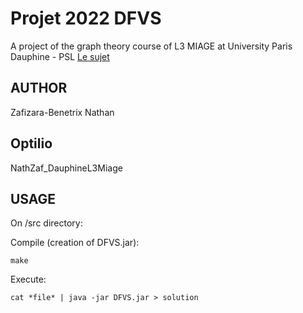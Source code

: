 # Projet 2022 DFVS

A project of the graph theory course of L3 MIAGE at University Paris Dauphine - PSL 
[Le sujet](https://www.lamsade.dauphine.fr/~sikora/ens/graphes/projet2022/)

## AUTHOR

Zafizara-Benetrix Nathan

## Optilio

NathZaf_DauphineL3Miage

## USAGE
On /src directory:

Compile (creation of DFVS.jar):

    make

Execute:

    cat *file* | java -jar DFVS.jar > solution

